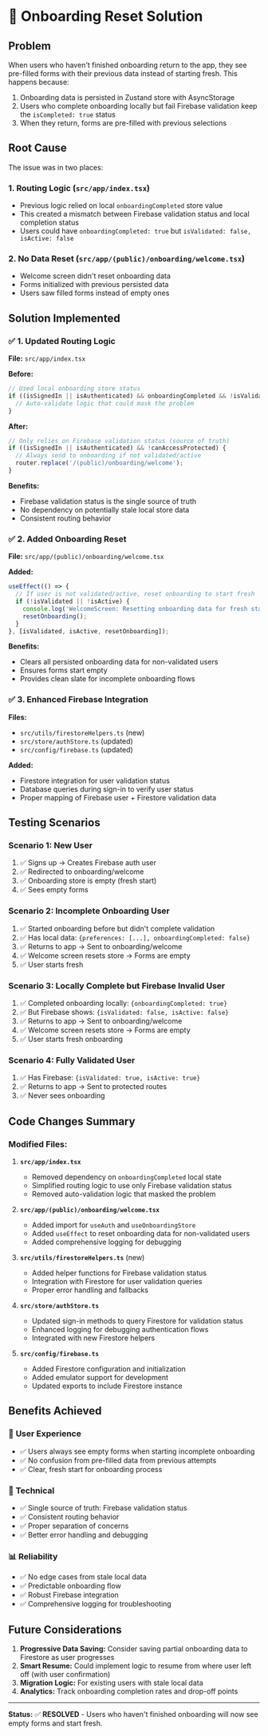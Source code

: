 # 🔄 Onboarding Reset Solution

## Problem
When users who haven't finished onboarding return to the app, they see pre-filled forms with their previous data instead of starting fresh. This happens because:

1. Onboarding data is persisted in Zustand store with AsyncStorage
2. Users who complete onboarding locally but fail Firebase validation keep the `isCompleted: true` status
3. When they return, forms are pre-filled with previous selections

## Root Cause
The issue was in two places:

### 1. **Routing Logic** (`src/app/index.tsx`)
- Previous logic relied on local `onboardingCompleted` store value
- This created a mismatch between Firebase validation status and local completion status
- Users could have `onboardingCompleted: true` but `isValidated: false, isActive: false`

### 2. **No Data Reset** (`src/app/(public)/onboarding/welcome.tsx`)
- Welcome screen didn't reset onboarding data
- Forms initialized with previous persisted data
- Users saw filled forms instead of empty ones

## Solution Implemented

### ✅ **1. Updated Routing Logic**
**File:** `src/app/index.tsx`

**Before:**
```typescript
// Used local onboarding store status
if ((isSignedIn || isAuthenticated) && onboardingCompleted && !isValidated && !isActive) {
  // Auto-validate logic that could mask the problem
}
```

**After:**
```typescript
// Only relies on Firebase validation status (source of truth)
if ((isSignedIn || isAuthenticated) && !canAccessProtected) {
  // Always send to onboarding if not validated/active
  router.replace('/(public)/onboarding/welcome');
}
```

**Benefits:**
- Firebase validation status is the single source of truth
- No dependency on potentially stale local store data
- Consistent routing behavior

### ✅ **2. Added Onboarding Reset**
**File:** `src/app/(public)/onboarding/welcome.tsx`

**Added:**
```typescript
useEffect(() => {
  // If user is not validated/active, reset onboarding to start fresh
  if (!isValidated || !isActive) {
    console.log('WelcomeScreen: Resetting onboarding data for fresh start');
    resetOnboarding();
  }
}, [isValidated, isActive, resetOnboarding]);
```

**Benefits:**
- Clears all persisted onboarding data for non-validated users
- Ensures forms start empty
- Provides clean slate for incomplete onboarding flows

### ✅ **3. Enhanced Firebase Integration**
**Files:** 
- `src/utils/firestoreHelpers.ts` (new)
- `src/store/authStore.ts` (updated)
- `src/config/firebase.ts` (updated)

**Added:**
- Firestore integration for user validation status
- Database queries during sign-in to verify user status
- Proper mapping of Firebase user + Firestore validation data

## Testing Scenarios

### Scenario 1: New User
1. ✅ Signs up → Creates Firebase auth user
2. ✅ Redirected to onboarding/welcome
3. ✅ Onboarding store is empty (fresh start)
4. ✅ Sees empty forms

### Scenario 2: Incomplete Onboarding User
1. ✅ Started onboarding before but didn't complete validation
2. ✅ Has local data: `{preferences: [...], onboardingCompleted: false}`
3. ✅ Returns to app → Sent to onboarding/welcome
4. ✅ Welcome screen resets store → Forms are empty
5. ✅ User starts fresh

### Scenario 3: Locally Complete but Firebase Invalid User
1. ✅ Completed onboarding locally: `{onboardingCompleted: true}`
2. ✅ But Firebase shows: `{isValidated: false, isActive: false}`
3. ✅ Returns to app → Sent to onboarding/welcome
4. ✅ Welcome screen resets store → Forms are empty
5. ✅ User starts fresh onboarding

### Scenario 4: Fully Validated User
1. ✅ Has Firebase: `{isValidated: true, isActive: true}`
2. ✅ Returns to app → Sent to protected routes
3. ✅ Never sees onboarding

## Code Changes Summary

### Modified Files:
1. **`src/app/index.tsx`**
   - Removed dependency on `onboardingCompleted` local state
   - Simplified routing logic to use only Firebase validation status
   - Removed auto-validation logic that masked the problem

2. **`src/app/(public)/onboarding/welcome.tsx`**
   - Added import for `useAuth` and `useOnboardingStore`
   - Added `useEffect` to reset onboarding data for non-validated users
   - Added comprehensive logging for debugging

3. **`src/utils/firestoreHelpers.ts`** (new)
   - Added helper functions for Firebase validation status
   - Integration with Firestore for user validation queries
   - Proper error handling and fallbacks

4. **`src/store/authStore.ts`**
   - Updated sign-in methods to query Firestore for validation status
   - Enhanced logging for debugging authentication flows
   - Integrated with new Firestore helpers

5. **`src/config/firebase.ts`**
   - Added Firestore configuration and initialization
   - Added emulator support for development
   - Updated exports to include Firestore instance

## Benefits Achieved

### 🎯 **User Experience**
- ✅ Users always see empty forms when starting incomplete onboarding
- ✅ No confusion from pre-filled data from previous attempts
- ✅ Clear, fresh start for onboarding process

### 🔧 **Technical**
- ✅ Single source of truth: Firebase validation status
- ✅ Consistent routing behavior
- ✅ Proper separation of concerns
- ✅ Better error handling and debugging

### 📊 **Reliability**
- ✅ No edge cases from stale local data
- ✅ Predictable onboarding flow
- ✅ Robust Firebase integration
- ✅ Comprehensive logging for troubleshooting

## Future Considerations

1. **Progressive Data Saving:** Consider saving partial onboarding data to Firestore as user progresses
2. **Smart Resume:** Could implement logic to resume from where user left off (with user confirmation)
3. **Migration Logic:** For existing users with stale local data
4. **Analytics:** Track onboarding completion rates and drop-off points

---

**Status:** ✅ **RESOLVED** - Users who haven't finished onboarding will now see empty forms and start fresh.
